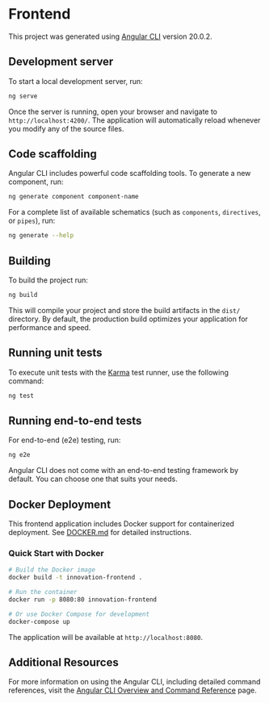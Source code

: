 # Frontend

This project was generated using [Angular CLI](https://github.com/angular/angular-cli) version 20.0.2.

## Development server

To start a local development server, run:

```bash
ng serve
```

Once the server is running, open your browser and navigate to `http://localhost:4200/`. The application will automatically reload whenever you modify any of the source files.

## Code scaffolding

Angular CLI includes powerful code scaffolding tools. To generate a new component, run:

```bash
ng generate component component-name
```

For a complete list of available schematics (such as `components`, `directives`, or `pipes`), run:

```bash
ng generate --help
```

## Building

To build the project run:

```bash
ng build
```

This will compile your project and store the build artifacts in the `dist/` directory. By default, the production build optimizes your application for performance and speed.

## Running unit tests

To execute unit tests with the [Karma](https://karma-runner.github.io) test runner, use the following command:

```bash
ng test
```

## Running end-to-end tests

For end-to-end (e2e) testing, run:

```bash
ng e2e
```

Angular CLI does not come with an end-to-end testing framework by default. You can choose one that suits your needs.

## Docker Deployment

This frontend application includes Docker support for containerized deployment. See [DOCKER.md](./DOCKER.md) for detailed instructions.

### Quick Start with Docker

```bash
# Build the Docker image
docker build -t innovation-frontend .

# Run the container
docker run -p 8080:80 innovation-frontend

# Or use Docker Compose for development
docker-compose up
```

The application will be available at `http://localhost:8080`.

## Additional Resources

For more information on using the Angular CLI, including detailed command references, visit the [Angular CLI Overview and Command Reference](https://angular.dev/tools/cli) page.
